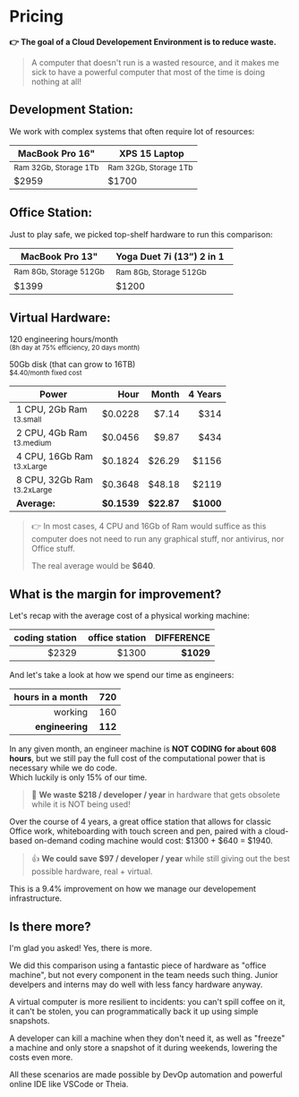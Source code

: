 # Pricing

**👉 The goal of a Cloud Developement Environment is to reduce waste.**

> A computer that doesn't run is a wasted resource, and it makes me sick
> to have a powerful computer that most of the time is doing nothing at all!

## Development Station:

We work with complex systems that often require lot of resources:

| MacBook Pro 16"                      |  XPS 15 Laptop                       |
| ------------------------------------ | ------------------------------------ |
| <small>Ram 32Gb, Storage 1Tb</small> | <small>Ram 32Gb, Storage 1Tb</small> |
| $2959                                | $1700                                |

## Office Station:

Just to play safe, we picked top-shelf hardware to run this comparison:

| MacBook Pro 13"                       |  Yoga Duet 7i (13”) 2 in 1             |
| ------------------------------------- | -------------------------------------- |
| <small>Ram 8Gb, Storage 512Gb</small> |  <small>Ram 8Gb, Storage 512Gb</small> |
| $1399                                 |  $1200                                 |

## Virtual Hardware:

120 engineering hours/month  
<small>(8h day at 75% efficiency, 20 days month)</small>

50Gb disk (that can grow to 16TB)  
<small>$4.40/month fixed cost</small>

| Power                                         |        Hour |      Month |   4 Years |
| --------------------------------------------- | ----------: | ---------: | --------: |
|  1 CPU, 2Gb Ram<br><small>t3.small</small>    |     $0.0228 |      $7.14 |      $314 |
|  2 CPU, 4Gb Ram<br><small>t3.medium</small>   |     $0.0456 |      $9.87 |      $434 |
|  4 CPU, 16Gb Ram<br><small>t3.xLarge</small>  |     $0.1824 |     $26.29 |     $1156 |
|  8 CPU, 32Gb Ram<br><small>t3.2xLarge</small> |     $0.3648 |     $48.18 |     $2119 |
|  **Average:**                                 | **$0.1539** | **$22.87** | **$1000** |

> 👉 In most cases, 4 CPU and 16Gb of Ram would suffice as this computer does not need
> to run any graphical stuff, nor antivirus, nor Office stuff.
>
> The real average would be **$640**.

## What is the margin for improvement?

Let's recap with the average cost of a physical working machine:

| coding station |  office station | DIFFERENCE |
| -------------: | --------------: | ---------: |
|          $2329 |           $1300 |  **$1029** |

And let's take a look at how we spend our time as engineers:

| hours in a month |      720 |
| ---------------: | -------: |
|          working |      160 |
|  **engineering** |  **112** |

In any given month, an engineer machine is **NOT CODING for about 608 hours**, but we still
pay the full cost of the computational power that is necessary while we do code.  
Which luckily is only 15% of our time.

> 🤬 **We waste $218 / developer / year** in hardware that gets obsolete
> while it is NOT being used!

Over the course of 4 years, a great office station that allows for classic Office work,
whiteboarding with touch screen and pen, paired with a cloud-based on-demand coding machine
would cost: $1300 + $640 = $1940.

> 👍 **We could save $97 / developer / year** while still giving out the best possible
> hardware, real + virtual.

This is a 9.4% improvement on how we manage our developement infrastructure.

## Is there more?

I'm glad you asked! Yes, there is more.

We did this comparison using a fantastic piece of hardware as "office machine", but not every
component in the team needs such thing. Junior develpers and interns may do well with less
fancy hardware anyway.

A virtual computer is more resilient to incidents: you can't spill coffee on it, it can't be
stolen, you can programmatically back it up using simple snapshots.

A developer can kill a machine when they don't need it, as well as "freeze" a machine and only
store a snapshot of it during weekends, lowering the costs even more.

All these scenarios are made possible by DevOp automation and powerful online IDE like VSCode or Theia.
